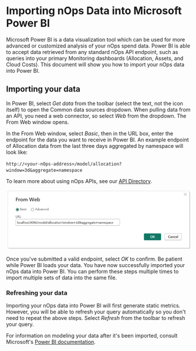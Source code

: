 # Importing nOps Data into Microsoft Power BI

Microsoft Power BI is a data visualization tool which can be used for more advanced or customized analysis of your nOps spend data. Power BI is able to accept data retrieved from any standard nOps API endpoint, such as queries into your primary Monitoring dashboards (Allocation, Assets, and Cloud Costs). This document will show you how to import your nOps data into Power BI.

## Importing your data

In Power BI, select _Get data_ from the toolbar (select the text, not the icon itself) to open the Common data sources dropdown. When pulling data from an API, you need a web connector, so select _Web_ from the dropdown. The From Web window opens.

In the From Web window, select _Basic_, then in the URL box, enter the endpoint for the data you want to receive in Power BI. An example endpoint of Allocation data from the last three days aggregated by namespace will look like:

`http://<your-nOps-address>/model/allocation?window=3d&aggregate=namespace`

To learn more about using nOps APIs, see our [API Directory](/apis/apis-overview.md).

![From Web window with an example Allocation query](/.gitbook/assets/from-web.png)

Once you've submitted a valid endpoint, select _OK_ to confirm. Be patient while Power BI loads your data. You have now successfully imported your nOps data into Power BI. You can perform these steps multiple times to import multiple sets of data into the same file.

### Refreshing your data

Importing your nOps data into Power BI will first generate static metrics. However, you will be able to refresh your query automatically so you don't need to repeat the above steps. Select _Refresh_ from the toolbar to refresh your query.

For information on modeling your data after it's been imported, consult Microsoft's [Power BI documentation](https://learn.microsoft.com/en-us/power-bi/).
